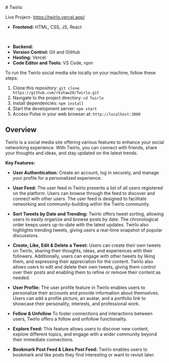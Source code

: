 #   T w i r l o 
<br>

Live Project- https://twirlo.vercel.app/
<br>

- **Frontend:** HTML, CSS, JS, React
<br>

- **Backend:** 
- **Version Control:** Git and GitHub
- **Hosting:** Vercel
- **Code Editor and Tools:** VS Code, npm

To run the Twirlo social media site locally on your machine, follow these steps:
1. Clone this repository: `git clone https://github.com/rkshaw20/Twirlo.git`
2. Navigate to the project directory: `cd Twirlo`
3. Install dependencies: `npm install`
4. Start the development server: `npm start`
5. Access Pulse in your web browser at: `http://localhost:3000`


## Overview
Twirlo is a social media site offering various features to enhance your social networking experience. With Twirlo, you can connect with friends, share your thoughts and ideas, and stay updated on the latest trends. 

**Key Features:**
- **User Authentication:** Create an account, log in securely, and manage your profile for a personalized experience.
  
- **User Feed:**
The user feed in Twirlo presents a list of all users registered on the platform. Users can browse through the feed to discover and connect with other users. The user feed is designed to facilitate networking and community-building within the Twirlo community.

- **Sort Tweets by Date and Trending:** Twirlo offers tweet sorting, allowing users to easily organize and browse posts by date. The chronological order keeps users up-to-date with the latest updates. Twirlo also highlights trending tweets, giving users a real-time snapshot of popular discussions.
- **Create, Like, Edit & Delete a Tweet:** Users can create their own tweets on Twirlo, sharing their thoughts, ideas, and experiences with their followers. Additionally, users can engage with other tweets by liking them, and expressing their appreciation for the content. Twirlo also allows users to edit and delete their own tweets, giving them control over their posts and enabling them to refine or remove their content as needed.
- **User Profile:** The user profile feature in Twirlo enables users to personalize their accounts and provide information about themselves. Users can add a profile picture, an avatar, and a portfolio link to showcase their personality, interests, and professional work.
- **Follow & Unfollow**
To foster connections and interactions between users, Twirlo offers a follow and unfollow functionality.
- **Explore Feed:** This feature allows users to discover new content, explore different topics, and engage with a wider community beyond their immediate connections. 
- **Bookmark Post Feed & Likes Post Feed:** Twirlo enables users to bookmark and like posts they find interesting or want to revisit later.
